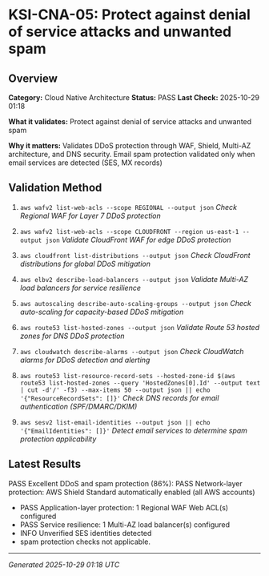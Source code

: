 # KSI-CNA-05: Protect against denial of service attacks and unwanted spam

## Overview

**Category:** Cloud Native Architecture
**Status:** PASS
**Last Check:** 2025-10-29 01:18

**What it validates:** Protect against denial of service attacks and unwanted spam

**Why it matters:** Validates DDoS protection through WAF, Shield, Multi-AZ architecture, and DNS security. Email spam protection validated only when email services are detected (SES, MX records)

## Validation Method

1. `aws wafv2 list-web-acls --scope REGIONAL --output json`
   *Check Regional WAF for Layer 7 DDoS protection*

2. `aws wafv2 list-web-acls --scope CLOUDFRONT --region us-east-1 --output json`
   *Validate CloudFront WAF for edge DDoS protection*

3. `aws cloudfront list-distributions --output json`
   *Check CloudFront distributions for global DDoS mitigation*

4. `aws elbv2 describe-load-balancers --output json`
   *Validate Multi-AZ load balancers for service resilience*

5. `aws autoscaling describe-auto-scaling-groups --output json`
   *Check auto-scaling for capacity-based DDoS mitigation*

6. `aws route53 list-hosted-zones --output json`
   *Validate Route 53 hosted zones for DNS DDoS protection*

7. `aws cloudwatch describe-alarms --output json`
   *Check CloudWatch alarms for DDoS detection and alerting*

8. `aws route53 list-resource-record-sets --hosted-zone-id $(aws route53 list-hosted-zones --query 'HostedZones[0].Id' --output text | cut -d'/' -f3) --max-items 50 --output json || echo '{"ResourceRecordSets": []}'`
   *Check DNS records for email authentication (SPF/DMARC/DKIM)*

9. `aws sesv2 list-email-identities --output json || echo '{"EmailIdentities": []}'`
   *Detect email services to determine spam protection applicability*

## Latest Results

PASS Excellent DDoS and spam protection (86%): PASS Network-layer protection: AWS Shield Standard automatically enabled (all AWS accounts)
- PASS Application-layer protection: 1 Regional WAF Web ACL(s) configured
- PASS Service resilience: 1 Multi-AZ load balancer(s) configured
- INFO Unverified SES identities detected
- spam protection checks not applicable.

---
*Generated 2025-10-29 01:18 UTC*